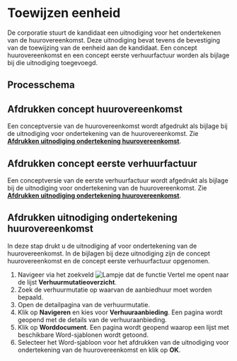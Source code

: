 # Toewijzen eenheid
De corporatie stuurt de kandidaat een uitnodiging voor het ondertekenen van de huurovereenkomst. Deze uitnodiging bevat tevens de bevestiging van de toewijzing van de eenheid aan de kandidaat. Een concept huurovereenkomst en een concept eerste verhuurfactuur worden als bijlage bij die uitnodiging toegevoegd.  


## Processchema

## Afdrukken concept huurovereenkomst 
Een conceptversie van de huurovereenkomst wordt afgedrukt als bijlage bij de uitnodiging voor ondertekening van de huurovereenkomst. Zie **[Afdrukken uitnodiging ondertekening huurovereenkomst](#afdrukken-uitnodiging-ondertekening-huurovereenkomst)**.
 
## Afdrukken concept eerste verhuurfactuur 
Een conceptversie van de eerste verhuurfactuur wordt afgedrukt als bijlage bij de uitnodiging voor ondertekening van de huurovereenkomst. Zie **[Afdrukken uitnodiging ondertekening huurovereenkomst](#afdrukken-uitnodiging-ondertekening-huurovereenkomst)**. 

## Afdrukken uitnodiging ondertekening huurovereenkomst 
In deze stap drukt u de uitnodiging af voor ondertekening van de huurovereenkomst. In de bijlagen bij deze uitnodiging zijn de concept huurovereenkomst en de concept eerste verhuurfactuur opgenomen. 

1. Navigeer via het zoekveld ![Lampje dat de functie Vertel me opent](https://docs.microsoft.com/nl-NL/dynamics365/business-central/media/ui-search/search_small.png "Vertel me wat u wilt doen") naar de lijst **Verhuurmutatieoverzicht**.
2. Zoek de verhuurmutatie op waarvan de aanbiedhuur moet worden bepaald.
3. Open de detailpagina van de verhuurmutatie. 
4. Klik op **Navigeren** en kies voor **Verhuuraanbieding**.  Een pagina wordt geopend met de details van de verhuuraanbieding. 
5. Klik op **Worddocument**. Een pagina wordt geopend waarop een lijst met beschikbare Word-sjablonen wordt getoond. 
6. Selecteer het Word-sjabloon voor het afdrukken van de uitnodiging voor ondertekening van de huurovereenkomst en klik op **OK**. 

<!--stackedit_data:
eyJoaXN0b3J5IjpbLTE4MTMwMjkyMDEsMTg2NTE5NDQxMV19
-->